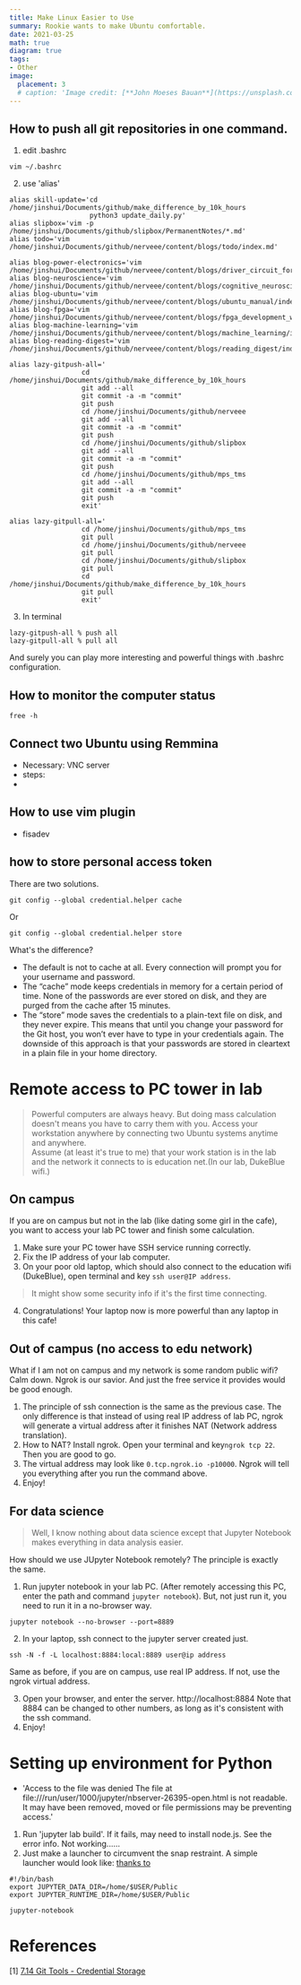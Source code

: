```yaml
---
title: Make Linux Easier to Use
summary: Rookie wants to make Ubuntu comfortable.
date: 2021-03-25
math: true
diagram: true
tags:
- Other
image:
  placement: 3
  # caption: 'Image credit: [**John Moeses Bauan**](https://unsplash.com/photos/OGZtQF8iC0g)'
---
```


## How to push all git repositories in one command. 
1. edit .bashrc 
```
vim ~/.bashrc
```
2. use 'alias' 

```
alias skill-update='cd /home/jinshui/Documents/github/make_difference_by_10k_hours
                    python3 update_daily.py'
alias slipbox='vim -p /home/jinshui/Documents/github/slipbox/PermanentNotes/*.md'
alias todo='vim /home/jinshui/Documents/github/nerveee/content/blogs/todo/index.md'

alias blog-power-electronics='vim /home/jinshui/Documents/github/nerveee/content/blogs/driver_circuit_for_wbg_devices/index.md'
alias blog-neuroscience='vim /home/jinshui/Documents/github/nerveee/content/blogs/cognitive_neuroscience/index.md'
alias blog-ubuntu='vim /home/jinshui/Documents/github/nerveee/content/blogs/ubuntu_manual/index.md'
alias blog-fpga='vim /home/jinshui/Documents/github/nerveee/content/blogs/fpga_development_with_sbrio_and_labview/index.md'
alias blog-machine-learning='vim /home/jinshui/Documents/github/nerveee/content/blogs/machine_learning/index.md'
alias blog-reading-digest='vim /home/jinshui/Documents/github/nerveee/content/blogs/reading_digest/index.md'

alias lazy-gitpush-all='
                  cd /home/jinshui/Documents/github/make_difference_by_10k_hours
                  git add --all
                  git commit -a -m "commit"
                  git push
                  cd /home/jinshui/Documents/github/nerveee
                  git add --all
                  git commit -a -m "commit"
                  git push
                  cd /home/jinshui/Documents/github/slipbox
                  git add --all
                  git commit -a -m "commit"
                  git push
                  cd /home/jinshui/Documents/github/mps_tms
                  git add --all
                  git commit -a -m "commit"
                  git push
                  exit'

alias lazy-gitpull-all='
                  cd /home/jinshui/Documents/github/mps_tms
                  git pull
                  cd /home/jinshui/Documents/github/nerveee
                  git pull
                  cd /home/jinshui/Documents/github/slipbox
                  git pull
                  cd /home/jinshui/Documents/github/make_difference_by_10k_hours
                  git pull
                  exit'
```
3. In terminal
```
lazy-gitpush-all % push all
lazy-gitpull-all % pull all
```

And surely you can play more interesting and powerful things with .bashrc configuration. 



## How to monitor the computer status
```
free -h
```

## Connect two Ubuntu using Remmina
- Necessary: VNC server
- steps:
-


## How to use vim plugin
- fisadev

## how to store personal access token 
There are two solutions. 
```
git config --global credential.helper cache
```
Or
```
git config --global credential.helper store
```
What's the difference?

- The default is not to cache at all. Every connection will prompt you for your username and password.
- The “cache” mode keeps credentials in memory for a certain period of time. None of the passwords are ever stored on disk, and they are purged from the cache after 15 minutes.
- The “store” mode saves the credentials to a plain-text file on disk, and they never expire. This means that until you change your password for the Git host, you won’t ever have to type in your credentials again. The downside of this approach is that your passwords are stored in cleartext in a plain file in your home directory.

# Remote access to PC tower in lab
> Powerful computers are always heavy. But doing mass calculation doesn't means you have to carry them with you. Access your workstation anywhere by connecting two Ubuntu systems anytime and anywhere.<br>
> Assume (at least it's true to me) that your work station is in the lab and the network it connects to is education net.(In our lab, DukeBlue wifi.)

## On campus
If you are on campus but not in the lab (like dating some girl in the cafe), you want to access your lab PC tower and finish some calculation. 
1. Make sure your PC tower have SSH service running correctly. 
2. Fix the IP address of your lab computer. 
3. On your poor old laptop, which should also connect to the education wifi (DukeBlue), open terminal and key `ssh user@IP address`. 
> It might show some security info if it's the first time connecting. 
4. Congratulations! Your laptop now is more powerful than any laptop in this cafe!

## Out of campus (no access to edu network)
What if I am not on campus and my network is some random public wifi? Calm down. Ngrok is our savior. And just the free service it provides would be good enough. 
1. The principle of ssh connection is the same as the previous case. The only difference is that instead of using real IP address of lab PC, ngrok will generate a virtual address after it finishes NAT (Network address translation). 
2. How to NAT? Install ngrok. Open your terminal and key`ngrok tcp 22`. Then you are good to go. 
3. The virtual address may look like `0.tcp.ngrok.io -p10000`. Ngrok will tell you everything after you run the command above. 
4. Enjoy!

## For data science 
> Well, I know nothing about data science except that Jupyter Notebook makes everything in data analysis easier. 

How should we use JUpyter Notebook remotely? The principle is exactly the same. 
1. Run jupyter notebook in your lab PC. (After remotely accessing this PC, enter the path and command `jupyter notebook`). But, not just run it, you need to run it in a no-browser way. 
```
jupyter notebook --no-browser --port=8889
```
2. In your laptop, ssh connect to the jupyter server created just. 
```
ssh -N -f -L localhost:8884:local:8889 user@ip address
```
Same as before, if you are on campus, use real IP address. If not, use the ngrok virtual address. 

3. Open your browser, and enter the server. http://localhost:8884
Note that 8884 can be changed to other numbers, as long as it's consistent with the ssh command. 
4. Enjoy!

# Setting up environment for Python
- 'Access to the file was denied The file at file:///run/user/1000/jupyter/nbserver-26395-open.html is not readable. It may have been removed, moved or file permissions may be preventing access.'<br>
1. Run 'jupyter lab build'. If it fails, may need to install node.js. See the error info. Not working......
2. Just make a launcher to circumvent the snap restraint. A simple launcher would look like:
[thanks to](https://askubuntu.com/questions/1389798/how-to-correctly-configure-snapd-firefox-to-open-local-html-file-generated-by)
```
#!/bin/bash
export JUPYTER_DATA_DIR=/home/$USER/Public
export JUPYTER_RUNTIME_DIR=/home/$USER/Public

jupyter-notebook
```
# References
[1] [7.14 Git Tools - Credential Storage](https://git-scm.com/book/en/v2/Git-Tools-Credential-Storage)
